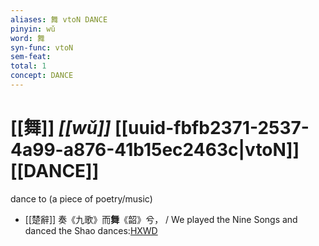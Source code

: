 ```yaml
---
aliases: 舞 vtoN DANCE
pinyin: wǔ
word: 舞
syn-func: vtoN
sem-feat: 
total: 1
concept: DANCE 
---
```

# [[舞]] *[[wǔ]]*  [[uuid-fbfb2371-2537-4a99-a876-41b15ec2463c|vtoN]] [[DANCE]]
dance to (a piece of poetry/music)
 - [[楚辭]] 奏《九歌》而**舞**《韶》兮， / We played the Nine Songs and danced the Shao dances:[HXWD](https://hxwd.org/textview.html?location=KR4a0001_tls_001-8a.32)